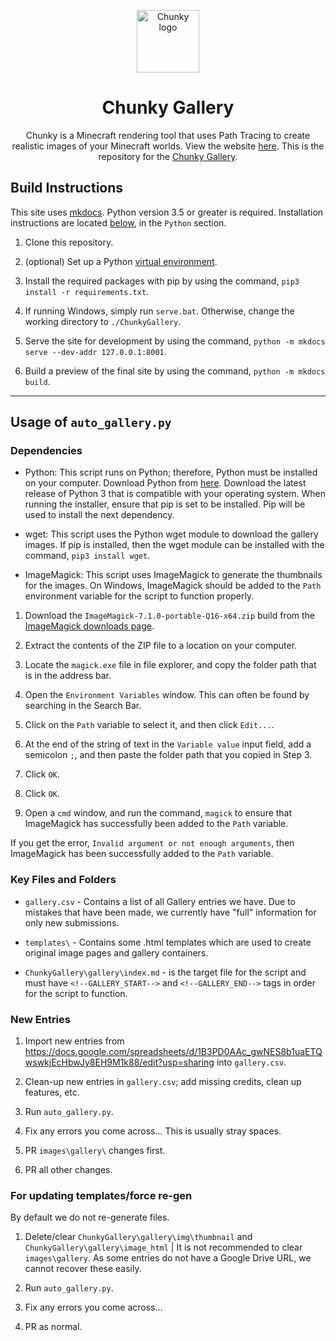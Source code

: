 <p align="center">
  <img width="100" src="https://raw.githubusercontent.com/llbit/chunky-docs/master/images/logo.png" alt="Chunky logo">
</p>
<h1 align="center"> Chunky Gallery </h1>

<div align="center">Chunky is a Minecraft rendering tool that uses Path Tracing to create realistic images of your Minecraft worlds. View the website <a href="https://chunky-dev.github.io/docs/" target="_blank">here</a>. This is the repository for the <a href="https://chunky-dev.github.io/gallery/" target="_blank">Chunky Gallery</a>.</div>

## Build Instructions

This site uses <a href="https://www.mkdocs.org/" target="_blank">mkdocs</a>. Python version 3.5 or greater is required. Installation instructions are located [below](#dependencies), in the `Python` section.

1. Clone this repository.

2. (optional) Set up a Python <a href="https://docs.python.org/3/library/venv.html" target="_blank">virtual environment</a>.

3. Install the required packages with pip by using the command, `pip3 install -r requirements.txt`.

4. If running Windows, simply run `serve.bat`. Otherwise, change the working directory to `./ChunkyGallery`.

5. Serve the site for development by using the command, `python -m mkdocs serve --dev-addr 127.0.0.1:8001`.

6. Build a preview of the final site by using the command, `python -m mkdocs build`.

---

## Usage of `auto_gallery.py`

### Dependencies

- Python: This script runs on Python; therefore, Python must be installed on your computer. Download Python from <a href="https://www.python.org/downloads/" target="_blank">here</a>. Download the latest release of Python 3 that is compatible with your operating system. When running the installer, ensure that pip is set to be installed. Pip will be used to install the next dependency.

- wget: This script uses the Python wget module to download the gallery images. If pip is installed, then the wget module can be installed with the command, `pip3 install wget`.

- ImageMagick: This script uses ImageMagick to generate the thumbnails for the images. On Windows, ImageMagick should be added to the `Path` environment variable for the script to function properly.

1. Download the `ImageMagick-7.1.0-portable-Q16-x64.zip` build from the <a href="https://imagemagick.org/script/download.php#windows" target="_blank">ImageMagick downloads page</a>.

2. Extract the contents of the ZIP file to a location on your computer.

3. Locate the `magick.exe` file in file explorer, and copy the folder path that is in the address bar.

4. Open the `Environment Variables` window. This can often be found by searching in the Search Bar.

5. Click on the `Path` variable to select it, and then click `Edit...`.

6. At the end of the string of text in the `Variable value` input field, add a semicolon `;`, and then paste the folder path that you copied in Step 3.

7. Click `OK`.

8. Click `OK`.

9. Open a `cmd` window, and run the command, `magick` to ensure that ImageMagick has successfully been added to the `Path` variable.

If you get the error, `Invalid argument or not enough arguments`, then ImageMagick has been successfully added to the `Path` variable.

### Key Files and Folders

- `gallery.csv` -  Contains a list of all Gallery entries we have. Due to mistakes that have been made, we currently have "full" information for only new submissions.

- `templates\` - Contains some .html templates which are used to create original image pages and gallery containers.

- `ChunkyGallery\gallery\index.md` - is the target file for the script and must have `<!--GALLERY_START-->` and `<!--GALLERY_END-->` tags in order for the script to function.

### New Entries

1. Import new entries from https://docs.google.com/spreadsheets/d/1B3PD0AAc_gwNES8b1uaETQwswkjEcHbwJy8EH9M1k88/edit?usp=sharing into `gallery.csv`.

2. Clean-up new entries in `gallery.csv`; add missing credits, clean up features, etc.

3. Run `auto_gallery.py`.

4. Fix any errors you come across... This is usually stray spaces.

5. PR `images\gallery\` changes first.

6. PR all other changes.

### For updating templates/force re-gen

By default we do not re-generate files.

1. Delete/clear `ChunkyGallery\gallery\img\thumbnail` and `ChunkyGallery\gallery\image_html` | It is not recommended to clear `images\gallery`. As some entries do not have a Google Drive URL, we cannot recover these easily.

2. Run `auto_gallery.py`.

3. Fix any errors you come across...

4. PR as normal.
